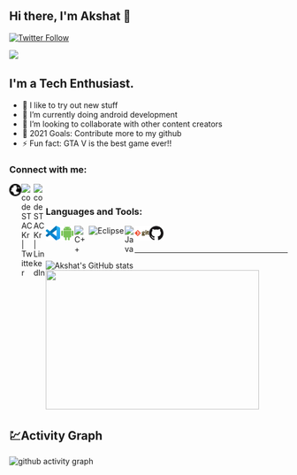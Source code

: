 ## Hi there, I'm Akshat  👋

[![Twitter Follow](https://img.shields.io/twitter/follow/liltekos?color=1DA1F2&logo=twitter&style=for-the-badge)](https://twitter.com/liltekos)

![](https://komarev.com/ghpvc/?username=akshatkant)


## I'm a Tech Enthusiast.

- 🔭 I like to try out new stuff
- 🌱 I’m currently doing android development 
- 👯 I’m looking to collaborate with other content creators
- 🥅 2021 Goals: Contribute more to my github
- ⚡ Fun fact: GTA V is the best game ever!!

### Connect with me:

[<img align="left" alt="codeSTACKr.com" width="22px" src="https://raw.githubusercontent.com/iconic/open-iconic/master/svg/globe.svg" />][website]
[<img align="left" alt="codeSTACKr | Twitter" width="22px" src="https://cdn.jsdelivr.net/npm/simple-icons@v3/icons/twitter.svg" />][twitter]
[<img align="left" alt="codeSTACKr | LinkedIn" width="22px" src="https://cdn.jsdelivr.net/npm/simple-icons@v3/icons/linkedin.svg" />][linkedin]

<br />

### Languages and Tools:

[<img align="left" alt="Visual Studio Code" width="26px" src="https://raw.githubusercontent.com/github/explore/80688e429a7d4ef2fca1e82350fe8e3517d3494d/topics/visual-studio-code/visual-studio-code.png" />][webdevplaylist]
[<img align="left" alt="Android" width="26px" src="https://raw.githubusercontent.com/github/explore/80688e429a7d4ef2fca1e82350fe8e3517d3494d/topics/android/android.png" />][webdevplaylist]
[<img align="left" alt="C++" width="26px" src="https://upload.wikimedia.org/wikipedia/commons/thumb/1/18/ISO_C%2B%2B_Logo.svg/180px-ISO_C%2B%2B_Logo.svg.png" />][webdevplaylist]
[<img align="left" alt="Eclipse" width="65px" src="https://upload.wikimedia.org/wikipedia/commons/thumb/d/d0/Eclipse-Luna-Logo.svg/1280px-Eclipse-Luna-Logo.svg.png" />][webdevplaylist]
[<img align="left" alt="Java" width="18px" src="https://upload.wikimedia.org/wikipedia/en/thumb/3/30/Java_programming_language_logo.svg/120px-Java_programming_language_logo.svg.png" />][webdevplaylist]
[<img align="left" alt="Git" width="26px" src="https://raw.githubusercontent.com/github/explore/80688e429a7d4ef2fca1e82350fe8e3517d3494d/topics/git/git.png" />][webdevplaylist]
[<img align="left" alt="GitHub" width="26px" src="https://raw.githubusercontent.com/github/explore/78df643247d429f6cc873026c0622819ad797942/topics/github/github.png" />][webdevplaylist]


<br />
<br />

---

![Akshat's GitHub stats](https://github-readme-stats.vercel.app/api?username=akshatkant&show_icons=true)
<img src="https://i.pinimg.com/originals/af/af/2a/afaf2a1a497b57e053c045b2ea78bb07.gif" width="386" height="252"/>


<!-- <div align="center">
  <a><img src="https://github-readme-stats.vercel.app/api/top-langs/?username=akshatkant&theme=highcontrast" align="center" width="35%"></a>
 </div> -->
 
 ## 💹**Activity Graph**

![ github activity graph](https://activity-graph.herokuapp.com/graph?username=akshatkant&theme=github-light&area=true)
 <br />















[website]: https://github.com/akshatkant
[course]: http://vsCodeHero.com
[twitter]: https://twitter.com/liltekos
[youtube]: https://youtube.com/codeSTACKr
[instagram]: https://instagram.com/codeSTACKr
[linkedin]: https://www.linkedin.com/in/akshat-kant-thakur-773b191a7?lipi=urn%3Ali%3Apage%3Ad_flagship3_profile_view_base_contact_details%3B5le8X6GESzqr815TNTd1Tw%3D%3D
[webdevplaylist]: https://www.youtube.com/playlist?list=PLkwxH9e_vrAJ0WbEsFA9W3I1W-g_BTsbt
[jsplaylist]: https://www.youtube.com/playlist?list=PLkwxH9e_vrALRJKu7wfXby3MKeflhTu6B
[cssplaylist]: https://www.youtube.com/playlist?list=PLkwxH9e_vrALSdvZuEh6gqQdmDoDIoqz4
[reactplaylist]: https://www.youtube.com/playlist?list=PLkwxH9e_vrAK4TdffpxKY3QGyHCpxFcQ0
